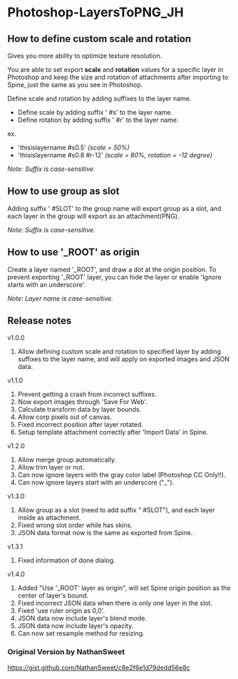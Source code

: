 # Photoshop-LayersToPNG_JH

## How to define custom scale and rotation
Gives you more ability to optimize texture resolution.

You are able to set export **scale** and **rotation** values for a specific layer in Photoshop and keep
the size and rotation of attachments after importing to Spine, just the same as you see in Photoshop.

Define scale and rotation by adding suffixes to the layer name.
- Define scale by adding suffix ' #s' to the layer name.
- Define rotation by adding suffix ' #r' to the layer name.

ex.
- 'thisislayername #s0.5' *(scale = 50%)*
- 'thisislayername #s0.8 #r-12' *(scale = 80%, rotation = -12 degree)*

*Note: Suffix is case-sensitive.*

## How to use group as slot
Adding suffix ' #SLOT' to the group name will export group as a slot, and each layer in the group will export as an attachment(PNG).

*Note: Suffix is case-sensitive.*

## How to use '_ROOT' as origin
Create a layer named '_ROOT', and draw a dot at the origin position.
To prevent exporting '_ROOT' layer, you can hide the layer or enable 'Ignore starts with an underscore'.

*Note: Layer name is case-sensitive.*

## Release notes

v1.0.0
1. Allow defining custom scale and rotation to specified layer by adding suffixes to the layer name, and will apply on exported images and JSON data.

v1.1.0
1. Prevent getting a crash from incorrect suffixes.
2. Now export images through 'Save For Web'.
3. Calculate transform data by layer bounds.
4. Allow corp pixels out of canvas.
5. Fixed incorrect position after layer rotated.
6. Setup template attachment correctly after 'Import Data' in Spine.

v1.2.0
1. Allow merge group automatically.
2. Allow trim layer or not.
3. Can now ignore layers with the gray color label (Photoshop CC Only!!).
4. Can now ignore layers start with an underscore ("_").

v1.3.0
1. Allow group as a slot (need to add suffix " #SLOT"), and each layer inside as attachment.
2. Fixed wrong slot order while has skins.
3. JSON data format now is the same as exported from Spine.

v1.3.1
1. Fixed information of done dialog.

v1.4.0
1. Added "Use '_ROOT' layer as origin", will set Spine origin position as the center of layer's bound.
2. Fixed incorrect JSON data when there is only one layer in the slot.
3. Fixed 'use ruler origin as 0,0'.
4. JSON data now include layer's blend mode.
5. JSON data now include layer's opacity.
6. Can now set resample method for resizing.

### Original Version by NathanSweet
https://gist.github.com/NathanSweet/c8e2f6e1d79dedd56e8c

